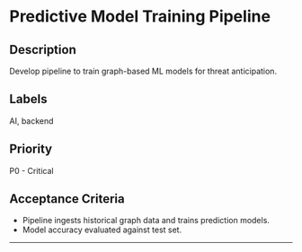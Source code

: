 # Predictive Model Training Pipeline

## Description

Develop pipeline to train graph-based ML models for threat anticipation.

## Labels

AI, backend

## Priority

P0 - Critical

## Acceptance Criteria

- Pipeline ingests historical graph data and trains prediction models.
- Model accuracy evaluated against test set.

---
